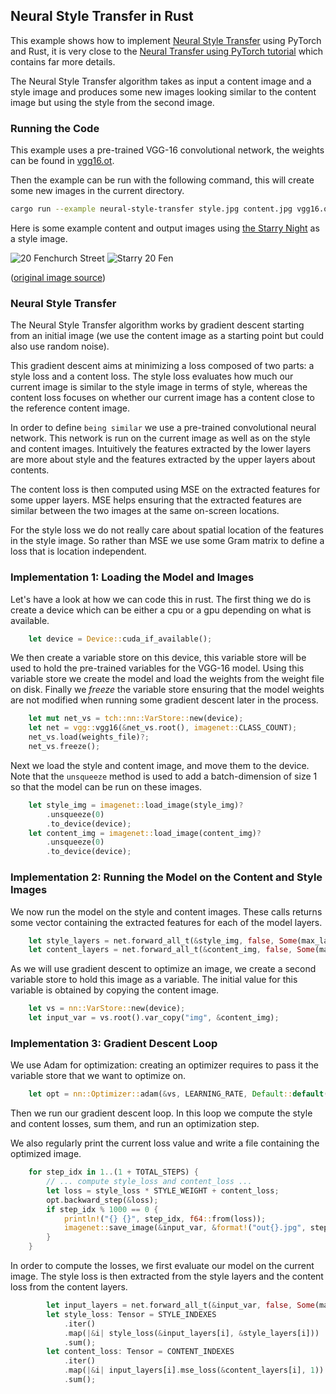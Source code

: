 ## Neural Style Transfer in Rust

This example shows how to implement
[Neural Style Transfer](https://arxiv.org/abs/1508.06576) using PyTorch and Rust,
it is very close to the
[Neural Transfer using PyTorch tutorial](https://pytorch.org/tutorials/advanced/neural_style_tutorial.html)
which contains far more details.

The Neural Style Transfer algorithm takes as input a content image and a style image and
produces some new images looking similar to the content image but using the style
from the second image.

### Running the Code
This example uses a pre-trained VGG-16 convolutional network, the weights can be found in
[vgg16.ot](https://github.com/LaurentMazare/ocaml-torch/releases/download/v0.1-unstable/vgg16.ot).

Then the example can be run with the following command, this will create some new images in
the current directory.

```bash
cargo run --example neural-style-transfer style.jpg content.jpg vgg16.ot
```

Here is some example content and output images using [the Starry Night](https://en.wikipedia.org/wiki/The_Starry_Night)
as a style image.

![20 Fenchurch Street](https://raw.githubusercontent.com/LaurentMazare/ocaml-torch/master/examples/neural_transfer/20fen.jpg)
![Starry 20 Fen](https://raw.githubusercontent.com/LaurentMazare/ocaml-torch/master/examples/neural_transfer/20fen-starry.jpg)

([original image source](https://commons.wikimedia.org/wiki/File:Walkie-Talkie_-_Sept_2015.jpg))

### Neural Style Transfer

The Neural Style Transfer algorithm works by gradient descent starting from
an initial image (we use the content image as a starting point but could also
use random noise).

This gradient descent aims at minimizing a loss composed of two parts: a style loss and a
content loss. The style loss evaluates how much our current image is similar to the style
image in terms of style, whereas the content loss focuses on whether our current image
has a content close to the reference content image.

In order to define `being similar` we use a pre-trained convolutional neural
network. This network is run on the current image as well as on the style and
content images.  Intuitively the features extracted by the lower layers are
more about style and the features extracted by the upper layers about contents.

The content loss is then computed using MSE on the extracted features for some
upper layers.  MSE helps ensuring that the extracted features are similar between
the two images at the same on-screen locations.

For the style loss we do not really care about spatial location of the features
in the style image. So rather than MSE we use some Gram matrix to define a loss
that is location independent.

### Implementation 1: Loading the Model and Images

Let's have a look at how we can code this in rust.
The first thing we do is create a device which can be either a cpu or a gpu depending on what is
available.

```rust
    let device = Device::cuda_if_available();
```

We then create a variable store on this device, this variable store will be used to hold
the pre-trained variables for the VGG-16 model.
Using this variable store we create the model and load the weights from the weight file
on disk. Finally we *freeze* the variable store ensuring that the model weights are
not modified when running some gradient descent later in the process.

```rust
    let mut net_vs = tch::nn::VarStore::new(device);
    let net = vgg::vgg16(&net_vs.root(), imagenet::CLASS_COUNT);
    net_vs.load(weights_file)?;
    net_vs.freeze();
```

Next we load the style and content image, and move them to the device.
Note that the `unsqueeze` method is used to add a batch-dimension of size 1 so that
the model can be run on these images.

```rust
    let style_img = imagenet::load_image(style_img)?
        .unsqueeze(0)
        .to_device(device);
    let content_img = imagenet::load_image(content_img)?
        .unsqueeze(0)
        .to_device(device);
```

### Implementation 2: Running the Model on the Content and Style Images

We now run the model on the style and content images. These calls returns some
vector containing the extracted features for each of the model layers.
```rust
    let style_layers = net.forward_all_t(&style_img, false, Some(max_layer));
    let content_layers = net.forward_all_t(&content_img, false, Some(max_layer));
```

As we will use gradient descent to optimize an image, we create a second
variable store to hold this image as a variable.  The initial value for this
variable is obtained by copying the content image.

```rust
    let vs = nn::VarStore::new(device);
    let input_var = vs.root().var_copy("img", &content_img);
```

### Implementation 3: Gradient Descent Loop

We use Adam for optimization: creating an optimizer requires to pass it the
variable store that we want to optimize on.

```rust
    let opt = nn::Optimizer::adam(&vs, LEARNING_RATE, Default::default())?;
```

Then we run our gradient descent loop. In this loop we compute the style
and content losses, sum them, and run an optimization step.

We also regularly print the current loss value and write a file containing the
optimized image.

```rust
    for step_idx in 1..(1 + TOTAL_STEPS) {
        // ... compute style_loss and content_loss ...
        let loss = style_loss * STYLE_WEIGHT + content_loss;
        opt.backward_step(&loss);
        if step_idx % 1000 == 0 {
            println!("{} {}", step_idx, f64::from(loss));
            imagenet::save_image(&input_var, &format!("out{}.jpg", step_idx))?;
        }
    }
```

In order to compute the losses, we first evaluate our model on the current image.
The style loss is then extracted from the style layers and the content loss from
the content layers.

```rust
        let input_layers = net.forward_all_t(&input_var, false, Some(max_layer));
        let style_loss: Tensor = STYLE_INDEXES
            .iter()
            .map(|&i| style_loss(&input_layers[i], &style_layers[i]))
            .sum();
        let content_loss: Tensor = CONTENT_INDEXES
            .iter()
            .map(|&i| input_layers[i].mse_loss(&content_layers[i], 1))
            .sum();
```

